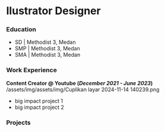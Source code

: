 # Ilustrator Designer

### Education
- SD  | Methodist 3, Medan
- SMP | Methodist 3, Medan
- SMA | Methodist 3, Medan

### Work Experience
**Content Creator @ Youtube (_December 2021 - June 2023_)**
/assets/img/assets/img/Cuplikan layar 2024-11-14 140239.png
- big impact project 1
- big impact project 2

### Projects
